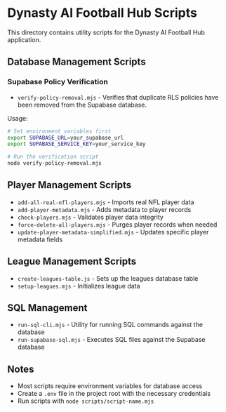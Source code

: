 # Dynasty AI Football Hub Scripts

This directory contains utility scripts for the Dynasty AI Football Hub application.

## Database Management Scripts

### Supabase Policy Verification

- `verify-policy-removal.mjs` - Verifies that duplicate RLS policies have been removed from the Supabase database.

Usage:
```bash
# Set environment variables first
export SUPABASE_URL=your_supabase_url
export SUPABASE_SERVICE_KEY=your_service_key

# Run the verification script
node verify-policy-removal.mjs
```

## Player Management Scripts

- `add-all-real-nfl-players.mjs` - Imports real NFL player data
- `add-player-metadata.mjs` - Adds metadata to player records
- `check-players.mjs` - Validates player data integrity
- `force-delete-all-players.mjs` - Purges player records when needed
- `update-player-metadata-simplified.mjs` - Updates specific player metadata fields

## League Management Scripts

- `create-leagues-table.js` - Sets up the leagues database table
- `setup-leagues.mjs` - Initializes league data

## SQL Management

- `run-sql-cli.mjs` - Utility for running SQL commands against the database
- `run-supabase-sql.mjs` - Executes SQL files against the Supabase database

## Notes

- Most scripts require environment variables for database access
- Create a `.env` file in the project root with the necessary credentials
- Run scripts with `node scripts/script-name.mjs`